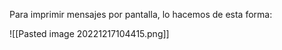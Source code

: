 Para imprimir mensajes por pantalla, lo hacemos de esta forma:

![[Pasted image 20221217104415.png]]

